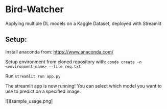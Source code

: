 # Bird-Watcher
Applying multiple DL models on a Kaggle Dataset, deployed with Streamlit

## Setup:
Install anaconda from: https://www.anaconda.com/

Setup environment from cloned repository with: `conda create -n <environment-name> --file req.txt`

Run `streamlit run app.py`

The streamlit app is now running! You can select which model you want to use to predict on a specified image.

![][sample_usage.png]
